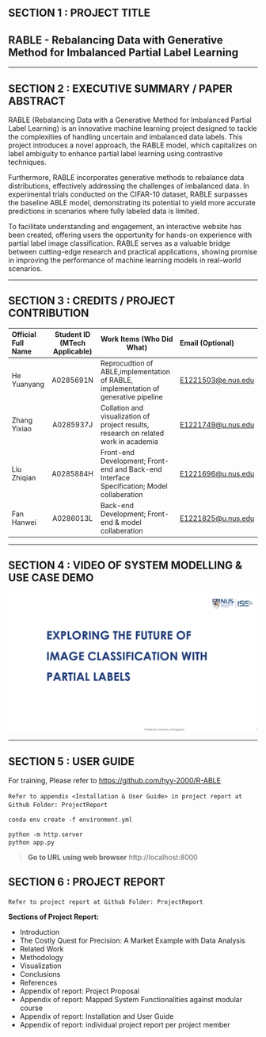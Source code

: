 ## SECTION 1 : PROJECT TITLE
## RABLE - Rebalancing Data with Generative Method for Imbalanced Partial Label Learning

---

## SECTION 2 : EXECUTIVE SUMMARY / PAPER ABSTRACT

RABLE (Rebalancing Data with a Generative Method for Imbalanced Partial Label Learning) is an innovative machine learning project designed to tackle the complexities of handling uncertain and imbalanced data labels. This project introduces a novel approach, the RABLE model, which capitalizes on label ambiguity to enhance partial label learning using contrastive techniques.

Furthermore, RABLE incorporates generative methods to rebalance data distributions, effectively addressing the challenges of imbalanced data. In experimental trials conducted on the CIFAR-10 dataset, RABLE surpasses the baseline ABLE model, demonstrating its potential to yield more accurate predictions in scenarios where fully labeled data is limited.

To facilitate understanding and engagement, an interactive website has been created, offering users the opportunity for hands-on experience with partial label image classification. RABLE serves as a valuable bridge between cutting-edge research and practical applications, showing promise in improving the performance of machine learning models in real-world scenarios.

---

## SECTION 3 : CREDITS / PROJECT CONTRIBUTION

| Official Full Name  | Student ID (MTech Applicable)  | Work Items (Who Did What) | Email (Optional) |
| :------------ |:---------------:| ------| :-----|
| He Yuanyang | A0285691N | Reprocudtion of ABLE,implementation of RABLE, implementation of generative pipeline| E1221503@e.nus.edu |
| Zhang Yixiao | A0285937J | Collation and visualization of project results, research on related work in academia| E1221749@u.nus.edu |
| Liu Zhiqian | A0285884H | Front-end Development; Front-end and Back-end Interface Specification; Model collaberation| E1221696@u.nus.edu |
| Fan Hanwei | A0286013L | Back-end Development; Front-end & model collaberation| E1221825@u.nus.edu |

---

## SECTION 4 : VIDEO OF SYSTEM MODELLING & USE CASE DEMO

[![RABLE](video.png)](https://youtu.be/x92ZJYSoL0E)


---

## SECTION 5 : USER GUIDE

For training, Please refer to https://github.com/hyy-2000/R-ABLE

`Refer to appendix <Installation & User Guide> in project report at Github Folder: ProjectReport`

```
conda env create -f environment.yml
```

```
python -m http.server
python app.py
```
> **Go to URL using web browser** http://localhost:8000


## SECTION 6 : PROJECT REPORT

`Refer to project report at Github Folder: ProjectReport`

**Sections of Project Report:**
- Introduction
- The Costly Quest for Precision: A Market Example with Data Analysis
- Related Work
- Methodology
- Visualization
- Conclusions
- References
- Appendix of report: Project Proposal
- Appendix of report: Mapped System Functionalities against modular course
- Appendix of report: Installation and User Guide
- Appendix of report: individual project report per project member
